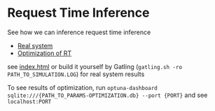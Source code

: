# Request Time Inference

See how we can inference request time inference
- [Real system](1_server)
- [Optimization of RT](optimization)

see [index.html](1_server/index.html) or build it yourself by Gatling (`gatling.sh -ro PATH_TO_SIMULATION.LOG`) for real system results

To see results of optimization, run `optuna-dashboard sqlite:///{PATH_TO_PARAMS-OPTIMIZATION.db} --port {PORT}` and see `localhost:PORT`